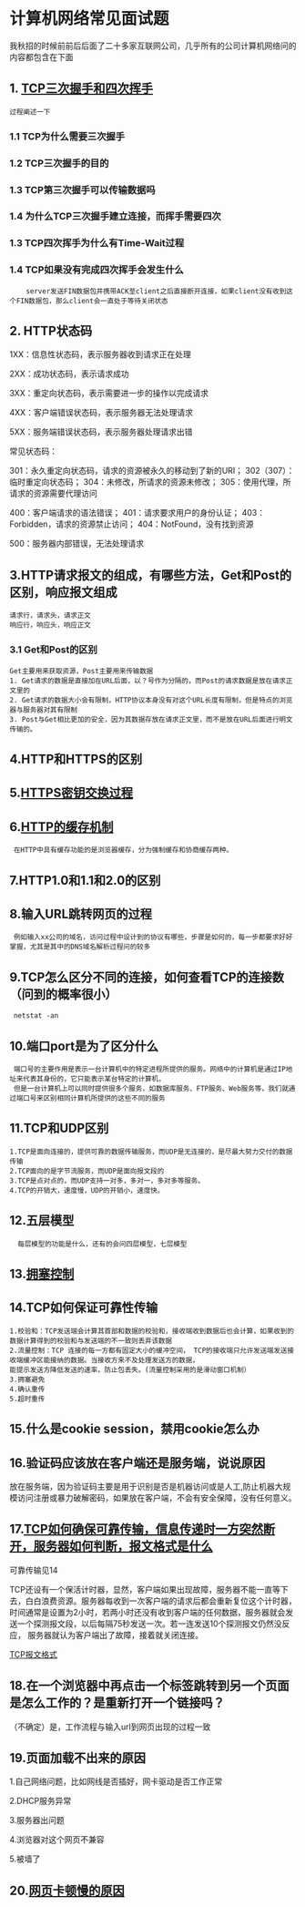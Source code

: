# 计算机网络常见面试题

我秋招的时候前前后后面了二十多家互联网公司，几乎所有的公司计算机网络问的内容都包含在下面

## 1. [TCP三次握手和四次挥手](https://blog.csdn.net/qzcsu/article/details/72861891)
    过程阐述一下
### 1.1 TCP为什么需要三次握手
### 1.2 TCP三次握手的目的
### 1.3 TCP第三次握手可以传输数据吗
### 1.4 为什么TCP三次握手建立连接，而挥手需要四次
### 1.3 TCP四次挥手为什么有Time-Wait过程
### 1.4 TCP如果没有完成四次挥手会发生什么
        server发送FIN数据包并携带ACK至client之后直接断开连接，如果client没有收到这个FIN数据包，那么client会一直处于等待关闭状态

## 2. HTTP状态码
   1XX：信息性状态码，表示服务器收到请求正在处理
   
   2XX：成功状态码，表示请求成功
   
   3XX：重定向状态码，表示需要进一步的操作以完成请求
   
   4XX：客户端错误状态码，表示服务器无法处理请求
   
   5XX：服务端错误状态码，表示服务器处理请求出错
 
   常见状态码：
   
   301：永久重定向状态码，请求的资源被永久的移动到了新的URI； 302（307）：临时重定向状态码； 304：未修改，所请求的资源未修改；  305：使用代理，所请求的资源需要代理访问
   
   400：客户端请求的语法错误； 401：请求要求用户的身份认证； 403：Forbidden，请求的资源禁止访问； 404：NotFound，没有找到资源
   
   500：服务器内部错误，无法处理请求

## 3.HTTP请求报文的组成，有哪些方法，Get和Post的区别，响应报文组成
    请求行，请求头，请求正文
    响应行，响应头，响应正文
### 3.1 Get和Post的区别
    Get主要用来获取资源，Post主要用来传输数据
    1. Get请求的数据是直接加在URL后面，以？号作为分隔的，而Post的请求数据是放在请求正文里的
    2. Get请求的数据大小会有限制，HTTP协议本身没有对这个URL长度有限制，但是特点的浏览器与服务器对其有限制
    3. Post与Get相比更加的安全，因为其数据存放在请求正文里，而不是放在URL后面进行明文传输的。

## 4.HTTP和HTTPS的区别

## 5.[HTTPS密钥交换过程](https://www.cnblogs.com/zhuqil/archive/2012/07/23/2604572.html)

## 6.[HTTP的缓存机制](https://juejin.im/post/5a1d4e546fb9a0450f21af23)
     在HTTP中具有缓存功能的是浏览器缓存，分为强制缓存和协商缓存两种。

## 7.HTTP1.0和1.1和2.0的区别

## 8.输入URL跳转网页的过程
     例如输入xx公司的域名，访问过程中设计到的协议有哪些，步骤是如何的，每一步都要求好好掌握，尤其是其中的DNS域名解析过程问的较多

## 9.TCP怎么区分不同的连接，如何查看TCP的连接数（问到的概率很小）
     netstat -an
## 10.端口port是为了区分什么
     端口号的主要作用是表示一台计算机中的特定进程所提供的服务。网络中的计算机是通过IP地址来代表其身份的，它只能表示某台特定的计算机，
     但是一台计算机上可以同时提供很多个服务，如数据库服务、FTP服务、Web服务等，我们就通过端口号来区别相同计算机所提供的这些不同的服务
## 11.TCP和UDP区别
    1.TCP是面向连接的，提供可靠的数据传输服务，而UDP是无连接的，是尽最大努力交付的数据传输
    2.TCP面向的是字节流服务，而UDP是面向报文段的
    3.TCP是点对点的，而UDP支持一对多，多对一，多对多等服务。
    4.TCP的开销大，速度慢，UDP的开销小，速度快。
## 12.五层模型
      每层模型的功能是什么，还有的会问四层模型，七层模型
## 13.[拥塞控制](https://blog.csdn.net/qq_41431406/article/details/97926927)

## 14.TCP如何保证可靠性传输
    1.校验和：TCP发送端会计算其首部和数据的校验和，接收端收到数据后也会计算，如果收到的数据计算得到的校验和与发送端的不一致则丢弃该数据
    2.流量控制：TCP 连接的每⼀⽅都有固定⼤⼩的缓冲空间， TCP的接收端只允许发送端发送接收端缓冲区能接纳的数据。当接收⽅来不及处理发送⽅的数据，
    能提示发送⽅降低发送的速率，防⽌包丢失。(流量控制采用的是滑动窗口机制）
    3.拥塞避免
    4.确认重传
    5.超时重传
    
## 15.什么是cookie session，禁用cookie怎么办

## 16.验证码应该放在客户端还是服务端，说说原因
   放在服务端，因为验证码主要是用于识别是否是机器访问或是人工,防止机器大规模访问注册或暴力破解密码，如果放在客户端，不会有安全保障，没有任何意义。
   
## 17.[TCP如何确保可靠传输，信息传递时一方突然断开，服务器如何判断，报文格式是什么](https://blog.csdn.net/qzcsu/article/details/72861891)
   可靠传输见14
   
   TCP还设有一个保活计时器，显然，客户端如果出现故障，服务器不能一直等下去，白白浪费资源。服务器每收到一次客户端的请求后都会重新复位这个计时器，
   时间通常是设置为2小时，若两小时还没有收到客户端的任何数据，服务器就会发送一个探测报文段，以后每隔75秒发送一次。若一连发送10个探测报文仍然没反应，
   服务器就认为客户端出了故障，接着就关闭连接。
  
   [TCP报文格式](https://blog.csdn.net/paincupid/article/details/79726795)

## 18.在一个浏览器中再点击一个标签跳转到另一个页面是怎么工作的？是重新打开一个链接吗？
   （不确定）是，工作流程与输入url到网页出现的过程一致
## 19.页面加载不出来的原因
   1.自己网络问题，比如网线是否插好，网卡驱动是否工作正常
   
   2.DHCP服务异常
   
   3.服务器出问题
   
   4.浏览器对这个网页不兼容
   
   5.被墙了

## 20.[网页卡顿慢的原因](https://www.cnblogs.com/jackzhuo/p/13338775.html)


